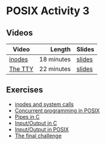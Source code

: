 # POSIX Activity 3

## Videos

| Video | Length | Slides |
|-------|-------:|--------|
| [inodes](https://web.microsoftstream.com/video/8f01c778-9ead-4e15-b5ad-21305dc96eba) | 18 minutes |  [slides](https://uob-my.sharepoint.com/:b:/g/personal/me17847_bristol_ac_uk/EUke3KQirYBEtq809FUGEjMBKbE9VWpbn2q7t9T6KrnGAA?e=kX4ZY6) |
| [The TTY](https://web.microsoftstream.com/video/bc1a7bdd-1f40-47e6-b86b-ec9eef84fe39) | 22 minutes | [slides](https://uob-my.sharepoint.com/:b:/g/personal/me17847_bristol_ac_uk/EaUyN9P0dr5NoHkdvYGPRzkB2mR3hYuHqoJ4W1OqT1830w?e=YdPV0f) |

## Exercises

  - [inodes and system calls](./stat.md)
  - [Concurrent programming in POSIX](./concurrent.md)
  - [Pipes in C](./cpipe.md)
  - [Input/Output in C](./c_io.md)
  - [Input/Output in POSIX](./posix_io.md)
  - [The final challenge](./final.md)
